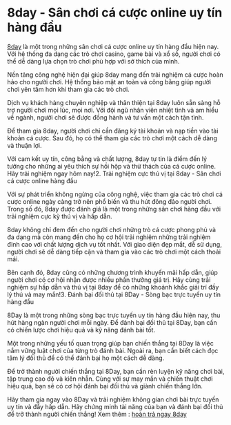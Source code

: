 # 8day - Sân chơi cá cược online uy tín hàng đầu

<a href=" https://nhacai8day.care/"> 8day</a> là một trong những sân chơi cá cược online uy tín hàng đầu hiện nay. Với hệ thống đa dạng các trò chơi casino, game bài và xổ số, người chơi có thể dễ dàng lựa chọn trò chơi phù hợp với sở thích của mình.

Nền tảng công nghệ hiện đại giúp 8day mang đến trải nghiệm cá cược hoàn hảo cho người chơi. Hệ thống bảo mật an toàn và công bằng giúp người chơi yên tâm hơn khi tham gia các trò chơi.

Dịch vụ khách hàng chuyên nghiệp và thân thiện tại 8day luôn sẵn sàng hỗ trợ người chơi mọi lúc, mọi nơi. Với đội ngũ nhân viên nhiệt tình và am hiểu về ngành, người chơi sẽ được đồng hành và tư vấn một cách tận tình.

Để tham gia 8day, người chơi chỉ cần đăng ký tài khoản và nạp tiền vào tài khoản cá cược. Sau đó, họ có thể tham gia các trò chơi một cách dễ dàng và thuận lợi.

Với cam kết uy tín, công bằng và chất lượng, 8day tự tin là điểm đến lý tưởng cho những ai yêu thích sự hồi hộp và thử thách của cá cược online. Hãy trải nghiệm ngay hôm nay!2. Trải nghiệm cực thú vị tại 8day - Sân chơi cá cược online hàng đầu

Với sự phát triển không ngừng của công nghệ, việc tham gia các trò chơi cá cược online ngày càng trở nên phổ biến và thu hút đông đảo người chơi. Trong số đó, 8day được đánh giá là một trong những sân chơi hàng đầu với trải nghiệm cực kỳ thú vị và hấp dẫn.

8day không chỉ đem đến cho người chơi những trò cá cược phong phú và đa dạng mà còn mang đến cho họ cơ hội trải nghiệm những trải nghiệm đỉnh cao với chất lượng dịch vụ tốt nhất. Với giao diện đẹp mắt, dễ sử dụng, người chơi sẽ dễ dàng tiếp cận và tham gia vào các trò chơi một cách thoải mái.

Bên cạnh đó, 8day cũng có những chương trình khuyến mãi hấp dẫn, giúp người chơi có cơ hội nhận được nhiều phần thưởng giá trị. Hãy cùng trải nghiệm sự hấp dẫn và thú vị tại 8day để có những khoảnh khắc giải trí đầy lý thú và may mắn!3. Đánh bại đối thủ tại 8Day - Sòng bạc trực tuyến uy tín hàng đầu

8Day là một trong những sòng bạc trực tuyến uy tín hàng đầu hiện nay, thu hút hàng ngàn người chơi mỗi ngày. Để đánh bại đối thủ tại 8Day, bạn cần có chiến lược chơi hiệu quả và kỹ năng đánh bài tốt.

Một trong những yếu tố quan trọng giúp bạn chiến thắng tại 8Day là việc nắm vững luật chơi của từng trò đánh bài. Ngoài ra, bạn cần biết cách đọc tâm lý đối thủ để có thể đánh bại họ một cách dễ dàng.

Để trở thành người chiến thắng tại 8Day, bạn cần rèn luyện kỹ năng chơi bài, tập trung cao độ và kiên nhẫn. Cùng với sự may mắn và chiến thuật chơi hiệu quả, bạn sẽ có cơ hội đánh bại đối thủ và giành chiến thắng lớn.

Hãy tham gia ngay vào 8Day và trải nghiệm không gian chơi bài trực tuyến uy tín và đầy hấp dẫn. Hãy chứng minh tài năng của bạn và đánh bại đối thủ để trở thành người chiến thắng!
Xem thêm : <a href=" https://nhacai8day.care/hoan-tra-ngay-8day/"> hoàn trả ngay 8day</a>


